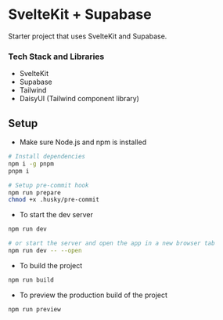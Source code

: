 # SvelteKit + Supabase

Starter project that uses SvelteKit and Supabase.

### Tech Stack and Libraries

- SvelteKit
- Supabase
- Tailwind
- DaisyUI (Tailwind component library)

## Setup

- Make sure Node.js and npm is installed

```sh
# Install dependencies
npm i -g pnpm
pnpm i

# Setup pre-commit hook
npm run prepare
chmod +x .husky/pre-commit
```

- To start the dev server

```sh
npm run dev

# or start the server and open the app in a new browser tab
npm run dev -- --open
```

- To build the project

```sh
npm run build
```

- To preview the production build of the project

```sh
npm run preview
```
